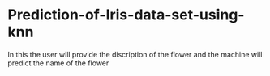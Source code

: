 # Prediction-of-Iris-data-set-using-knn

In this the user will provide the discription of the flower and the machine will predict the name of the flower
